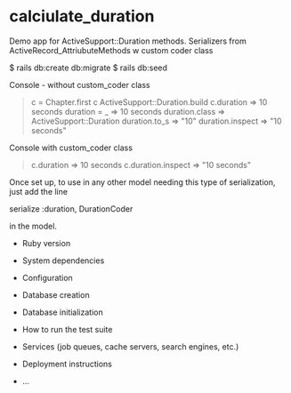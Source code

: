 # calciulate_duration

Demo app for ActiveSupport::Duration methods.
Serializers from ActiveRecord_AttriubuteMethods
w custom coder class

$ rails db:create db:migrate
$ rails db:seed

Console - without custom_coder class

> c = Chapter.first
> c
> ActiveSupport::Duration.build c.duration
> => 10 seconds
> duration = \_
> => 10 seconds
> duration.class
> => ActiveSupport::Duration
> duration.to_s
> => "10"
> duration.inspect
> => "10 seconds"

Console with custom_coder class

> c.duration
> => 10 seconds
> c.duration.inspect
> => "10 seconds"

Once set up, to use in any other model needing this type of serialization, just add the line

serialize :duration, DurationCoder

in the model.

- Ruby version

- System dependencies

- Configuration

- Database creation

- Database initialization

- How to run the test suite

- Services (job queues, cache servers, search engines, etc.)

- Deployment instructions

- ...
